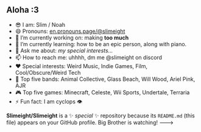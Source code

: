 ## Aloha :3

- 😎 I am: Slim / Noah
- 😄 Pronouns: [en.pronouns.page/@slimeight](en.pronouns.page/@slimeight)
- 🔭 I’m currently working on: making **too much**
- 🌱 I’m currently learning: how to be an epic person, along with piano.
- 💬 Ask me about: _my special interests..._
- 📫 How to reach me: uhhhh, dm me @slimeight on discord
- ❤️ Special interests: Weird Music, Indie Games, Film, Cool/Obscure/Weird Tech 
- 🎼 Top five bands: Animal Collective, Glass Beach, Will Wood, Ariel Pink, AJR
- 🎮 Top five games: Minecraft, Celeste, Wii Sports, Undertale, Terraria
- ⚡ Fun fact: I am cyclops 👁️


**Slimeight/Slimeight** is a ✨ _special_ ✨ repository because its `README.md` (this file) appears on your GitHub profile. Big Brother is watching! --->
